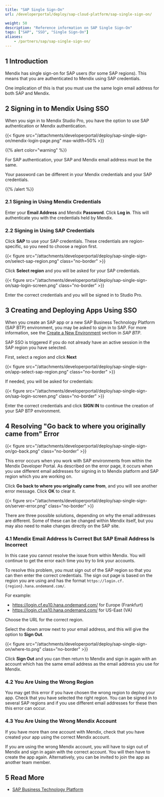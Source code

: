 ```yaml
---
title: "SAP Single Sign-On"
url: /developerportal/deploy/sap-cloud-platform/sap-single-sign-on/

weight: 50
description: "Reference information on SAP Single Sign-On"
tags: ["SAP", "SSO", "Single Sign-On"]
aliases:
    - /partners/sap/sap-single-sign-on/
---
```


## 1 Introduction

Mendix has single sign-on for SAP users (for some SAP regions). This means that you are authenticated to Mendix using SAP credentials.

One implication of this is that you must use the same login email address for both SAP and Mendix.

## 2 Signing in to Mendix Using SSO

When you sign in to Mendix Studio Pro, you have the option to use SAP authentication or Mendix authentication.

{{< figure src="/attachments/developerportal/deploy/sap-single-sign-on/mendix-login-page.png"  max-width=50%  >}}

{{% alert color="warning" %}}

For SAP authentication, your SAP and Mendix email address must be the same.

Your password can be different in your Mendix credentials and your SAP credentials.

{{% /alert %}}

### 2.1 Signing in Using Mendix Credentials

Enter your **Email Address** and Mendix **Password**. Click **Log in**. This will authenticate you with the credentials held by Mendix.

### 2.2 Signing in Using SAP Credentials

Click **SAP** to use your SAP credentials. These credentials are region-specific, so you need to choose a region first.

{{< figure src="/attachments/developerportal/deploy/sap-single-sign-on/select-sap-region.png" class="no-border" >}}

Click **Select region** and you will be asked for your SAP credentials.

{{< figure src="/attachments/developerportal/deploy/sap-single-sign-on/sap-login-screen.png" class="no-border" >}}

Enter the correct credentials and you will be signed in to Studio Pro.

## 3 Creating and Deploying Apps Using SSO

When you create an SAP app or a new SAP Business Technology Platform (SAP BTP) environment, you may be asked to sign in to SAP. For more information, see the [Create a New Environment](/developerportal/deploy/sap-cloud-platform/) section in *SAP BTP*.

SAP SSO is triggered if you do not already have an active session in the SAP region you have selected.

First, select a region and click **Next**

{{< figure src="/attachments/developerportal/deploy/sap-single-sign-on/app-select-sap-region.png" class="no-border" >}}

If needed, you will be asked for credentials:

{{< figure src="/attachments/developerportal/deploy/sap-single-sign-on/sap-login-screen.png" class="no-border" >}}

Enter the correct credentials and click **SIGN IN** to continue the creation of your SAP BTP environment.

## 4 Resolving "Go back to where you originally came from" Error

{{< figure src="/attachments/developerportal/deploy/sap-single-sign-on/go-back.png" class="no-border" >}}

This error occurs when you work with SAP environments from within the Mendix Developer Portal. As described on the error page, it occurs when you use different email addresses for signing in to Mendix platform and SAP region which you are working on.

Click **Go back to where you originally came from**, and you will see another error message. Click **OK** to clear it.

{{< figure src="/attachments/developerportal/deploy/sap-single-sign-on/server-error.png" class="no-border" >}}

There are three possible solutions, depending on why the email addresses are different. Some of these can be changed within Mendix itself, but you may also need to make changes directly on the SAP site.

### 4.1 Mendix Email Address Is Correct But SAP Email Address Is Incorrect

In this case you cannot resolve the issue from within Mendix. You will continue to get the error each time you try to link your accounts.

To resolve this problem, you must sign out of the SAP region so that you can then enter the correct credentials. The sign out page is based on the region you are using and has the format `https://login.cf.{region}.hana.ondemand.com/`. 

For example:

* https://login.cf.eu10.hana.ondemand.com/ for Europe (Frankfurt)
* https://login.cf.us10.hana.ondemand.com/ for US-East (VA)

Choose the URL for the correct region.

Select the down arrow next to your email address, and this will give the option to **Sign Out**.

{{< figure src="/attachments/developerportal/deploy/sap-single-sign-on/where-to.png" class="no-border" >}}

Click **Sign Out** and you can then return to Mendix and sign in again with an account which has the same email address as the email address you use for Mendix.

### 4.2 You Are Using the Wrong Region

You may get this error if you have chosen the wrong region to deploy your app. Check that you have selected the right region. You can be signed in to several SAP regions and if you use different email addresses for these then this error can occur.

### 4.3 You Are Using the Wrong Mendix Account

If you have more than one account with Mendix, check that you have created your app using the correct Mendix account.

If you are using the wrong Mendix account, you will have to sign out of Mendix and sign in again with the correct account. You will then have to create the app again. Alternatively, you can be invited to join the app as another team member.

## 5 Read More

* [SAP Business Technology Platform](/developerportal/deploy/sap-cloud-platform/)
